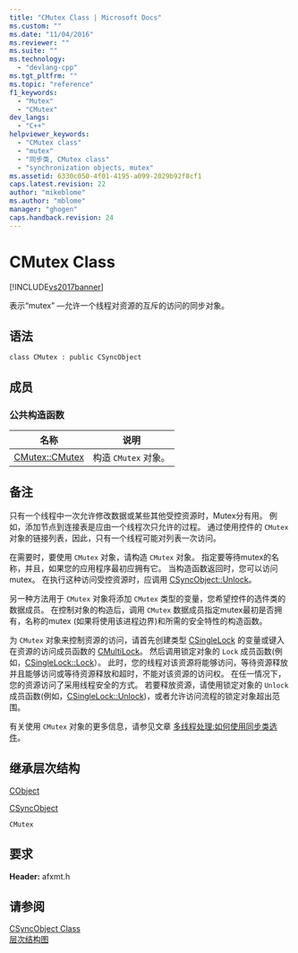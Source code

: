 ```yaml
---
title: "CMutex Class | Microsoft Docs"
ms.custom: ""
ms.date: "11/04/2016"
ms.reviewer: ""
ms.suite: ""
ms.technology: 
  - "devlang-cpp"
ms.tgt_pltfrm: ""
ms.topic: "reference"
f1_keywords: 
  - "Mutex"
  - "CMutex"
dev_langs: 
  - "C++"
helpviewer_keywords: 
  - "CMutex class"
  - "mutex"
  - "同步类, CMutex class"
  - "synchronization objects, mutex"
ms.assetid: 6330c050-4f01-4195-a099-2029b92f8cf1
caps.latest.revision: 22
author: "mikeblome"
ms.author: "mblome"
manager: "ghogen"
caps.handback.revision: 24
---
```

# CMutex Class
[!INCLUDE[vs2017banner](../../assembler/inline/includes/vs2017banner.md)]

表示“mutex” —允许一个线程对资源的互斥的访问的同步对象。  
  
## 语法  
  
```  
class CMutex : public CSyncObject  
```  
  
## 成员  
  
### 公共构造函数  
  
|名称|说明|  
|--------|--------|  
|[CMutex::CMutex](../Topic/CMutex::CMutex.md)|构造 `CMutex` 对象。|  
  
## 备注  
 只有一个线程中一次允许修改数据或某些其他受控资源时，Mutex分有用。  例如，添加节点到连接表是应由一个线程次只允许的过程。  通过使用控件的 `CMutex` 对象的链接列表，因此，只有一个线程可能对列表一次访问。  
  
 在需要时，要使用 `CMutex` 对象，请构造 `CMutex` 对象。  指定要等待mutex的名称，并且，如果您的应用程序最初应拥有它。  当构造函数返回时，您可以访问mutex。  在执行这种访问受控资源时，应调用 [CSyncObject::Unlock](../Topic/CSyncObject::Unlock.md)。  
  
 另一种方法用于 `CMutex` 对象将添加 `CMutex` 类型的变量，您希望控件的选件类的数据成员。  在控制对象的构造后，调用 `CMutex` 数据成员指定mutex最初是否拥有，名称的mutex \(如果将使用该进程边界\)和所需的安全特性的构造函数。  
  
 为 `CMutex` 对象来控制资源的访问，请首先创建类型 [CSingleLock](../../mfc/reference/csinglelock-class.md) 的变量或键入在资源的访问成员函数的 [CMultiLock](../../mfc/reference/cmultilock-class.md)。  然后调用锁定对象的 `Lock` 成员函数\(例如，[CSingleLock::Lock](../Topic/CSingleLock::Lock.md)）。  此时，您的线程对该资源将能够访问，等待资源释放并且能够访问或等待资源释放和超时，不能对该资源的访问权。  在任一情况下，您的资源访问了采用线程安全的方式。  若要释放资源，请使用锁定对象的 `Unlock` 成员函数\(例如，[CSingleLock::Unlock](../Topic/CSingleLock::Unlock.md)\)，或者允许访问流程的锁定对象超出范围。  
  
 有关使用 `CMutex` 对象的更多信息，请参见文章 [多线程处理:如何使用同步类选件](../../parallel/multithreading-how-to-use-the-synchronization-classes.md)。  
  
## 继承层次结构  
 [CObject](../../mfc/reference/cobject-class.md)  
  
 [CSyncObject](../../mfc/reference/csyncobject-class.md)  
  
 `CMutex`  
  
## 要求  
 **Header:** afxmt.h  
  
## 请参阅  
 [CSyncObject Class](../../mfc/reference/csyncobject-class.md)   
 [层次结构图](../../mfc/hierarchy-chart.md)